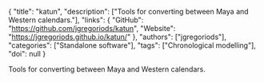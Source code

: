 {
  "title": "katun",
  "description": ["Tools for converting between Maya and Western calendars."],
  "links": {
    "GitHub": "https://github.com/jgregoriods/katun",
    "Website": "https://jgregoriods.github.io/katun/"
  },
  "authors": ["jgregoriods"],
  "categories": ["Standalone software"],
  "tags": ["Chronological modelling"],
  "doi": null
}

<!-- Generated by csv2md.R – do not edit by hand -->

Tools for converting between Maya and Western calendars.